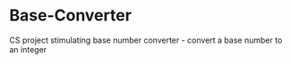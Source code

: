 # Base-Converter
CS project stimulating base number converter - convert a base number to an integer 
